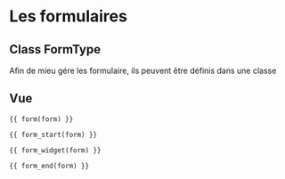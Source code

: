 # Les formulaires

## Class FormType

Afin de mieu gére les formulaire, ils peuvent être définis dans une classe

## Vue

```twig
{{ form(form) }}
```

```twig
{{ form_start(form) }}

{{ form_widget(form) }}

{{ form_end(form) }}
```